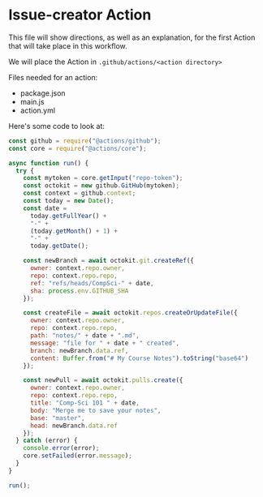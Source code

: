 # Issue-creator Action

This file will show directions, as well as an explanation, for the first Action that will take place in this workflow.

We will place the Action in `.github/actions/<action directory>`

Files needed for an action:
- package.json
- main.js
- action.yml

Here's some code to look at:

```js
const github = require("@actions/github");
const core = require("@actions/core");

async function run() {
  try {
    const mytoken = core.getInput("repo-token");
    const octokit = new github.GitHub(mytoken);
    const context = github.context;
    const today = new Date();
    const date =
      today.getFullYear() +
      "-" +
      (today.getMonth() + 1) +
      "-" +
      today.getDate();

    const newBranch = await octokit.git.createRef({
      owner: context.repo.owner,
      repo: context.repo.repo,
      ref: "refs/heads/CompSci-" + date,
      sha: process.env.GITHUB_SHA
    });

    const createFile = await octokit.repos.createOrUpdateFile({
      owner: context.repo.owner,
      repo: context.repo.repo,
      path: "notes/" + date + ".md",
      message: "file for " + date + " created",
      branch: newBranch.data.ref,
      content: Buffer.from("# My Course Notes").toString("base64")
    });

    const newPull = await octokit.pulls.create({
      owner: context.repo.owner,
      repo: context.repo.repo,
      title: "Comp-Sci 101 " + date,
      body: "Merge me to save your notes",
      base: "master",
      head: newBranch.data.ref
    });
  } catch (error) {
    console.error(error);
    core.setFailed(error.message);
  }
}

run();
```

